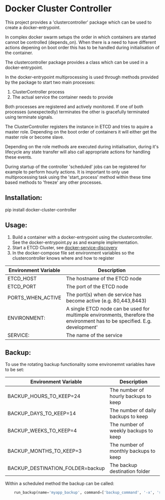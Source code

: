 # Docker Cluster Controller

This project provides a 'clustercontroller' package which can be used to create a docker-entrypoint.

In complex docker swarm setups the order in which containers are started cannot be controlled (depends_on). When there
is a need to have different actions depening on boot order this has to be handled during initialisation of the 
container.

The clustercontroller package provides a class which can be used in a docker-entrypoint. 

In the docker-entrypoint multiprocessing is used through methods provided by the package to start two main processes:

1. ClusterController process
2. The actual service the container needs to provide

Both processes are registered and actively monitored. If one of both processes (unexpectedly) terminates the other
is gracefully terminated using terminate signals.

The ClusterController registers the instance in ETCD and tries to aquire a master role. Depending on the boot order
of containers it will either get the master role or become slave.

Depending on the role methods are executed during initialisation, during it's lifecycle any state transfer will also
call appropriate actions for handling these events.

During startup of the controller 'scheduled' jobs can be registered for example to perform hourly actions. It is
important to only use multiprocessing task using the 'start_process' method within these time based methods to 'freeze'
any other processes.



## Installation:

pip install docker-cluster-controller


## Usage:

1. Build a container with a docker-entrypoint using the clustercontroller. See the docker-entrypoint.py as and example implementation.
1. Start a ETCD Cluster, see [docker-service-discovery]
2. In the docker-compose file set environment variables so the clustercontroller knows where and how to register

|Environment Variable |Description |
|---------------------|------------|
|ETCD_HOST |The hostname of the ETCD node |
|ETCD_PORT |The port of the ETCD node |
|PORTS_WHEN_ACTIVE | The port(s) when de service has become active (e.g. 80,443,8443)
|ENVIRONMENT: | A single ETCD node can be used for multimple environments, therefore the environment has to be specified. E.g. development'|
|SERVICE: |The name of the service |

## Backup:

To use the rotating backup functionality some environemnt variables have to be set:

|Environment Variable |Description |
|---------------------|------------|
|BACKUP_HOURS_TO_KEEP=24 |The number of hourly backups to keep |
|BACKUP_DAYS_TO_KEEP=14 |The number of daily backups to keep |
|BACKUP_WEEKS_TO_KEEP=4 |The number of weekly backups to keep |
|BACKUP_MONTHS_TO_KEEP=3 |The number of monthly backups to keep |
|BACKUP_DESTINATION_FOLDER=backup |The backup destination folder |

Within a scheduled method the backup can be called:

```python
    run_backup(name='myapp_backup', command=['backup_command', '-x', 'some_option', '-y', 'some_other_option'])
```

[docker-service-discovery]: https://github.com/erikdewildt/docker-service-discovery
